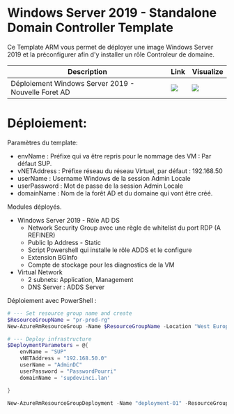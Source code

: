 ﻿# Windows Server 2019 - Standalone Domain Controller Template


Ce Template ARM vous permet de déployer une image Windows Server 2019 et la préconfigurer afin d'y installer un rôle Controleur de domaine.

Description | Link | Visualize
--- | --- | ---
Déploiement Windows Server 2019 - Nouvelle Foret AD  | <a href="https://portal.azure.com/#create/Microsoft.Template/uri/https%3A%2F%2Fraw.githubusercontent.com%2Fjschmitt-bigmit%2Fazure-dc-2019-supdevinci%2Fmaster%2Fazuredeploy.json" target="_blank"><img src="http://azuredeploy.net/deploybutton.png"/></a> | <a href="http://armviz.io/#/load=https%3A%2F%2Fraw.githubusercontent.com%2Fjschmitt-bigmit%2Fazure-dc-2019-supdevinci%2Fmaster%2Fazuredeploy.json" target="_blank"><img src="http://armviz.io/visualizebutton.png"/></a>

 # Déploiement:

 Paramètres du template:

* envName      : Préfixe qui va être repris pour le nommage des VM : Par défaut SUP.
* vNETAddress  : Préfixe réseau du réseau Virtuel, par défaut : 192.168.50
* userName     : Username Windows de la session Admin Locale
* userPassword : Mot de passe de la session Admin Locale
* domainName   : Nom de la forêt AD et du domaine qui vont être créé.

Modules déployés.

* Windows Server 2019 - Rôle AD DS
  * Network Security Group avec une règle de whitelist du port RDP (A REFINER)
  * Public Ip Address - Static
  * Script Powershell qui installe le rôle ADDS et le configure
  * Extension BGInfo 
  * Compte de stockage pour les diagnostics de la VM
* Virtual Network
  * 2 subnets: Application, Management
  * DNS Server : ADDS Server


Déploiement avec PowerShell :

```PowerShell
# --- Set resource group name and create
$ResourceGroupName = "pr-prod-rg"
New-AzureRmResourceGroup -Name $ResourceGroupName -Location "West Europe" -Force

# --- Deploy infrastructure
$DeploymentParameters = @{
    envName = "SUP"
    vNETAddress = "192.168.50.0"
    userName = "AdminDC"
    userPassword = "PasswordPourri"
    domainName = 'supdevinci.lan'

}

New-AzureRmResourceGroupDeployment -Name "deployment-01" -ResourceGroupName $ResourceGroupName -TemplateFile .\examples\example-linked-template.json @DeploymentParameters
```
